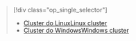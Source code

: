 > [!div class="op_single_selector"]
> * [<span data-ttu-id="759a8-101">Cluster do Linux</span><span class="sxs-lookup"><span data-stu-id="759a8-101">Linux cluster</span></span>](../articles/hdinsight/hdinsight-use-oozie-linux-mac.md)
> * [<span data-ttu-id="759a8-102">Cluster do Windows</span><span class="sxs-lookup"><span data-stu-id="759a8-102">Windows cluster</span></span>](../articles/hdinsight/hdinsight-use-oozie.md)
> 
> 

